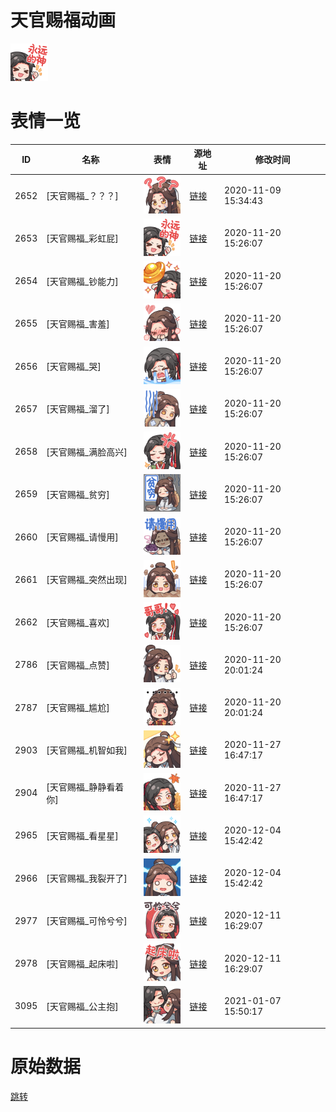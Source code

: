# 天官赐福动画

<img src="./cover.png" height="60" alt="cover" />

# 表情一览

|ID|名称|表情|源地址|修改时间|
|----|----|----|----|----|
|2652|[天官赐福_？？？]|<img src="./pic/002652_%5B天官赐福_？？？%5D.png" height="60" alt="？？？"/>|[链接](http://i0.hdslb.com/bfs/emote/0e321e0fc2c57066ff1273f1ec535129874032ed.png)|2020-11-09 15:34:43|
|2653|[天官赐福_彩虹屁]|<img src="./pic/002653_%5B天官赐福_彩虹屁%5D.png" height="60" alt="彩虹屁"/>|[链接](http://i0.hdslb.com/bfs/emote/0c5135e517e6b1135ce8a2d63edca5a911030834.png)|2020-11-20 15:26:07|
|2654|[天官赐福_钞能力]|<img src="./pic/002654_%5B天官赐福_钞能力%5D.png" height="60" alt="钞能力"/>|[链接](http://i0.hdslb.com/bfs/emote/692da3c126ea920681ea80997c6c83e3573e68e6.png)|2020-11-20 15:26:07|
|2655|[天官赐福_害羞]|<img src="./pic/002655_%5B天官赐福_害羞%5D.png" height="60" alt="害羞"/>|[链接](http://i0.hdslb.com/bfs/emote/6791a36b7c9128067871b5835fc9da7021a09862.png)|2020-11-20 15:26:07|
|2656|[天官赐福_哭]|<img src="./pic/002656_%5B天官赐福_哭%5D.png" height="60" alt="哭"/>|[链接](http://i0.hdslb.com/bfs/emote/68b122e3acbb0aa639755f9c964b90955ae4a982.png)|2020-11-20 15:26:07|
|2657|[天官赐福_溜了]|<img src="./pic/002657_%5B天官赐福_溜了%5D.png" height="60" alt="溜了"/>|[链接](http://i0.hdslb.com/bfs/emote/ef88825554eb450ee963607a0c77cda0ddbd2205.png)|2020-11-20 15:26:07|
|2658|[天官赐福_满脸高兴]|<img src="./pic/002658_%5B天官赐福_满脸高兴%5D.png" height="60" alt="满脸高兴"/>|[链接](http://i0.hdslb.com/bfs/emote/3304d0fb2675936d32b819fd17c92e5ac1a9d724.png)|2020-11-20 15:26:07|
|2659|[天官赐福_贫穷]|<img src="./pic/002659_%5B天官赐福_贫穷%5D.png" height="60" alt="贫穷"/>|[链接](http://i0.hdslb.com/bfs/emote/e13dd84f5c657d8ee2cc506d1d9374e79152c2b2.png)|2020-11-20 15:26:07|
|2660|[天官赐福_请慢用]|<img src="./pic/002660_%5B天官赐福_请慢用%5D.png" height="60" alt="请慢用"/>|[链接](http://i0.hdslb.com/bfs/emote/982df9580438be376dced855fe9de5832bce6582.png)|2020-11-20 15:26:07|
|2661|[天官赐福_突然出现]|<img src="./pic/002661_%5B天官赐福_突然出现%5D.png" height="60" alt="突然出现"/>|[链接](http://i0.hdslb.com/bfs/emote/152d6a344a9eb5263d70c20c4f4a5633485eccdf.png)|2020-11-20 15:26:07|
|2662|[天官赐福_喜欢]|<img src="./pic/002662_%5B天官赐福_喜欢%5D.png" height="60" alt="喜欢"/>|[链接](http://i0.hdslb.com/bfs/emote/b14b59d86f20ed2e6db45303bf09cd0a9b575bbf.png)|2020-11-20 15:26:07|
|2786|[天官赐福_点赞]|<img src="./pic/002786_%5B天官赐福_点赞%5D.png" height="60" alt="点赞"/>|[链接](http://i0.hdslb.com/bfs/emote/239f1db3eea7e853837aae78d6c21836f2dc3b48.png)|2020-11-20 20:01:24|
|2787|[天官赐福_尴尬]|<img src="./pic/002787_%5B天官赐福_尴尬%5D.png" height="60" alt="尴尬"/>|[链接](http://i0.hdslb.com/bfs/emote/8b56560cbdd3368c7c4adb565bfb398c06931d83.png)|2020-11-20 20:01:24|
|2903|[天官赐福_机智如我]|<img src="./pic/002903_%5B天官赐福_机智如我%5D.jpg" height="60" alt="机智如我"/>|[链接](http://i0.hdslb.com/bfs/emote/d7f23ad918e1c903f0d79fd904dde3682494d56e.jpg)|2020-11-27 16:47:17|
|2904|[天官赐福_静静看着你]|<img src="./pic/002904_%5B天官赐福_静静看着你%5D.png" height="60" alt="静静看着你"/>|[链接](http://i0.hdslb.com/bfs/emote/ba48d45c5c2897f583f38ac92e3c14d623821f44.png)|2020-11-27 16:47:17|
|2965|[天官赐福_看星星]|<img src="./pic/002965_%5B天官赐福_看星星%5D.png" height="60" alt="看星星"/>|[链接](http://i0.hdslb.com/bfs/emote/f1a852efa34954798cbcbad50da9aa01872ed38e.png)|2020-12-04 15:42:42|
|2966|[天官赐福_我裂开了]|<img src="./pic/002966_%5B天官赐福_我裂开了%5D.png" height="60" alt="我裂开了"/>|[链接](http://i0.hdslb.com/bfs/emote/190bf5ca7c7d791b35903e8ffcbdbb8075f0f334.png)|2020-12-04 15:42:42|
|2977|[天官赐福_可怜兮兮]|<img src="./pic/002977_%5B天官赐福_可怜兮兮%5D.png" height="60" alt="可怜兮兮"/>|[链接](http://i0.hdslb.com/bfs/emote/8ab881df69d3422c02ccb5ab3f7445b8250f4081.png)|2020-12-11 16:29:07|
|2978|[天官赐福_起床啦]|<img src="./pic/002978_%5B天官赐福_起床啦%5D.png" height="60" alt="起床啦"/>|[链接](http://i0.hdslb.com/bfs/emote/0777dcc169c52ee898d2c1a3635a3ee44baa4d47.png)|2020-12-11 16:29:07|
|3095|[天官赐福_公主抱]|<img src="./pic/003095_%5B天官赐福_公主抱%5D.png" height="60" alt="公主抱"/>|[链接](http://i0.hdslb.com/bfs/emote/3f8759416025fbee511d52de1ba8d7fae4368cee.png)|2021-01-07 15:50:17|

# 原始数据

[跳转](./raw.json)

